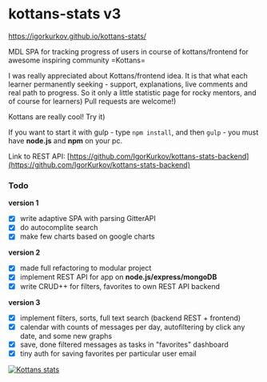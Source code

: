 # kottans-stats v3
https://igorkurkov.github.io/kottans-stats/

MDL SPA for tracking progress of users in course of kottans/frontend for awesome inspiring community =Kottans=

I was really appreciated about Kottans/frontend idea. 
It is that what each learner permanently seeking - support, explanations, live comments and real path to progress. 
So it only a little statistic page for rocky mentors, and  of course for learners) 
Pull requests are welcome!)

Kottans are really cool! Try it)

If you want to start it with gulp - type `npm install`, and then `gulp` - you must have **node.js** and **npm** on your pc.

Link to REST API: [https://github.com/IgorKurkov/kottans-stats-backend](https://github.com/IgorKurkov/kottans-stats-backend)

### Todo

**version 1**

- [x] write adaptive SPA with parsing GitterAPI
- [x] do autocomplite search
- [x] make few charts based on google charts 

**version 2**

- [x] made full refactoring to modular project
- [x] implement REST API for app on **node.js/express/mongoDB**
- [x] write CRUD++ for filters, favorites to own REST API backend

**version 3**

- [x] implement filters, sorts, full text search (backend REST + frontend)
- [x] calendar with counts of messages per day, autofiltering by click any date, and some new graphs
- [x] save, done filtered messages as tasks in "favorites" dashboard
- [x] tiny auth for saving favorites per particular user email

[![Kottans stats](https://img.youtube.com/vi/Z7XgONxOduA/0.jpg)](https://www.youtube.com/watch?v=Z7XgONxOduA "Kottans stats")